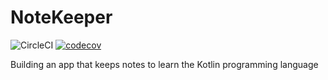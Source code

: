 # NoteKeeper
![CircleCI](https://img.shields.io/circleci/build/github/mofeejegi/NoteKeeper)
[![codecov](https://codecov.io/gh/mofeejegi/NoteKeeper/branch/master/graph/badge.svg)](https://codecov.io/gh/mofeejegi/NoteKeeper)

Building an app that keeps notes to learn the Kotlin programming language
